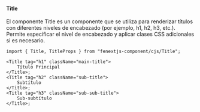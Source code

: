 #### Title

El componente Title es un componente que se utiliza para renderizar títulos con diferentes niveles de encabezado (por ejemplo, h1, h2, h3, etc.). Permite especificar el nivel de encabezado y aplicar clases CSS adicionales si es necesario.

```tsx
import { Title, TitleProps } from "fenextjs-component/cjs/Title";

<Title tag="h1" className="main-title">
    Título Principal
</Title>;
<Title tag="h2" className="sub-title">
    Subtítulo
</Title>;
<Title tag="h3" className="sub-sub-title">
    Sub-subtítulo
</Title>;
```
